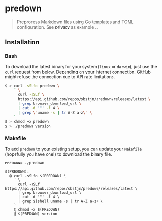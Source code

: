 # predown

> Preprocess Markdown files using Go templates and TOML configuration. See [privacy](https://github.com/sbstjn/privacy) as example …

## Installation

### Bash

To download the latest binary for your system (`linux` or `darwin`), just use the `curl` request from below. Depending on your internet connection, GitHub might refuse the connection due to API rate limitations.

```bash
$ > curl -sSLfo predown \
    ` \
      curl -sSLf \
      https://api.github.com/repos/sbstjn/predown/releases/latest \
      | grep browser_download_url \
      | cut -d '"' -f 4 \
      | grep \`uname -s | tr A-Z a-z\` \
    `
$ > chmod +x predown
$ > ./predown version
```

### Makefile

To add `predown` to your existing setup, you can update your `Makefile` (hopefully you have one!) to download the binary file.

```make
PREDOWN= ./predown

$(PREDOWN):
  @ curl -sSLfo $(PREDOWN) \
    ` \
      curl -sSLf https://api.github.com/repos/sbstjn/predown/releases/latest \
      | grep browser_download_url \
      | cut -d '"' -f 4 \
      | grep $(shell uname -s | tr A-Z a-z) \
    `
    @ chmod +x $(PREDOWN)
    @ $(PREDOWN) version
```
